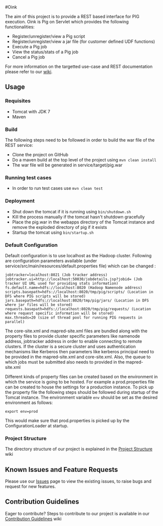 #Oink

The aim of this project is to provide a REST based interface for PIG execution. Oink is Pig on Servlet which provides the following functionalities:

* Register/unregister/view a Pig script
* Register/unregister/view a jar file (for customer defined UDF functions)
* Execute a Pig job
* View the status/stats of a Pig job
* Cancel a Pig job

For more information on the targetted use-case and REST documentation please refer to our [wiki](https://github.scm.corp.ebay.com/vija/Oink-OSS/wiki).

## Usage

### Requisites
 * Tomcat with JDK 7
 * Maven 

### Build
The following steps need to be followed in order to build the war file of the REST service:
 * Clone the project on GitHub
 * Do a maven build at the top level of the project using `mvn clean install`
 * The war file will be generated in service/target/pig.war

### Running test cases
 * In order to run test cases use `mvn clean test`

### Deployment
 * Shut down the tomcat if it is running using `bin/shutdown.sh`
 * Kill the process manually if the tomcat hasn't shutdown gracefully
 * Place the pig.war in the webapps directory of the Tomcat instance and remove the exploded directory of pig if it exists
 * Startup the tomcat using `bin/startup.sh`

### Default Configuration
Default configuration is to use localhost as the Hadoop cluster. Following are configuration parameters available (under service/src/main/resources/default.properties file) which can be changed :

```
jobtracker=localhost:8021 (Job tracker address)
jobtracker.ui=http://localhost:50030/jobdetails.jsp?jobid= (Job tracker UI URL used for providing stats information)
fs.default.name=hdfs://localhost:8020 (Hadoop Namenode address)
scripts.basepath=hdfs://localhost:8020/tmp/pig/scripts/ (Location in DFS where PIG scripts will be stored)
jars.basepath=hdfs://localhost:8020/tmp/pig/jars/ (Location in DFS where jar files will be stored)
requests.basepath=hdfs://localhost:8020/tmp/pig/requests/ (Location where request specific information will be stored)
max.threads=20 (size of thread pool for running PIG requests in parallel)
```

The core-site.xml and mapred-site.xml files are bundled along with the property files to provide cluster specific parameters like 
namenode address, jobtracker address in order to enable connecting to remote clusters. If the cluster is a secure cluster 
and uses authentication mechanisms like Kerberos then parameters like kerberos principal need to be provided in the 
mapred-site.xml and core-site.xml. Also, the queue to which jobs must be submitted also needs to provided in the 
mapred-site.xml

Different kinds of property files can be created based on the environment in which the service is going to be hosted. 
For example a prod.properties file can be created to house the settings for a production instance. To pick up the property
file the following steps should be followed during startup of the Tomcat instance. The environment variable `env` should 
be set as the desired environment as follows:
```
export env=prod
```

This would make sure that prod.properties is picked up by the ConfigurationLoader at startup.

### Project Structure
The directory structure of our project is explained in the [Project Structure](https://github.scm.corp.ebay.com/vija/Oink-OSS/wiki/Project-Structure) wiki

## Known Issues and Feature Requests
Please use our [Issues](https://github.scm.corp.ebay.com/vija/Oink-OSS/issues) page to view the existing issues, to raise bugs and request for new features.

## Contribution Guidelines
Eager to contribute? Steps to contribute to our project is available in our [Contribution Guidelines](https://github.scm.corp.ebay.com/vija/Oink-OSS/wiki/Contribution-Guidelines) wiki


